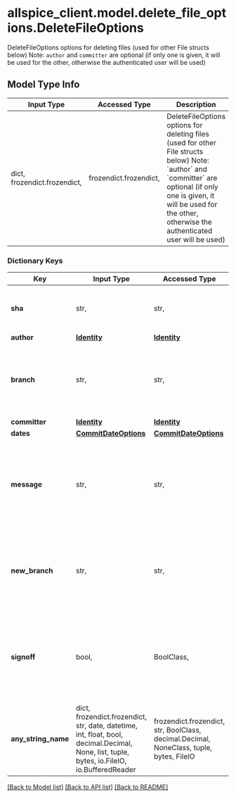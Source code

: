 # allspice_client.model.delete_file_options.DeleteFileOptions

DeleteFileOptions options for deleting files (used for other File structs below) Note: `author` and `committer` are optional (if only one is given, it will be used for the other, otherwise the authenticated user will be used)

## Model Type Info
Input Type | Accessed Type | Description | Notes
------------ | ------------- | ------------- | -------------
dict, frozendict.frozendict,  | frozendict.frozendict,  | DeleteFileOptions options for deleting files (used for other File structs below) Note: &#x60;author&#x60; and &#x60;committer&#x60; are optional (if only one is given, it will be used for the other, otherwise the authenticated user will be used) | 

### Dictionary Keys
Key | Input Type | Accessed Type | Description | Notes
------------ | ------------- | ------------- | ------------- | -------------
**sha** | str,  | str,  | sha is the SHA for the file that already exists | 
**author** | [**Identity**](Identity.md) | [**Identity**](Identity.md) |  | [optional] 
**branch** | str,  | str,  | branch (optional) to base this file from. if not given, the default branch is used | [optional] 
**committer** | [**Identity**](Identity.md) | [**Identity**](Identity.md) |  | [optional] 
**dates** | [**CommitDateOptions**](CommitDateOptions.md) | [**CommitDateOptions**](CommitDateOptions.md) |  | [optional] 
**message** | str,  | str,  | message (optional) for the commit of this file. if not supplied, a default message will be used | [optional] 
**new_branch** | str,  | str,  | new_branch (optional) will make a new branch from &#x60;branch&#x60; before creating the file | [optional] 
**signoff** | bool,  | BoolClass,  | Add a Signed-off-by trailer by the committer at the end of the commit log message. | [optional] 
**any_string_name** | dict, frozendict.frozendict, str, date, datetime, int, float, bool, decimal.Decimal, None, list, tuple, bytes, io.FileIO, io.BufferedReader | frozendict.frozendict, str, BoolClass, decimal.Decimal, NoneClass, tuple, bytes, FileIO | any string name can be used but the value must be the correct type | [optional]

[[Back to Model list]](../../README.md#documentation-for-models) [[Back to API list]](../../README.md#documentation-for-api-endpoints) [[Back to README]](../../README.md)

